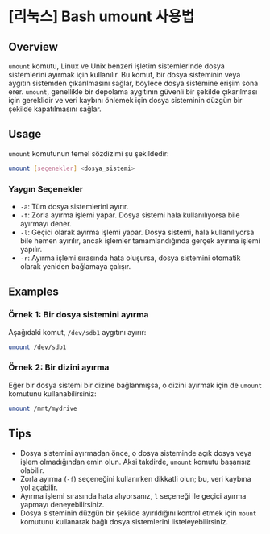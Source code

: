# [리눅스] Bash umount 사용법

## Overview
`umount` komutu, Linux ve Unix benzeri işletim sistemlerinde dosya sistemlerini ayırmak için kullanılır. Bu komut, bir dosya sisteminin veya aygıtın sistemden çıkarılmasını sağlar, böylece dosya sistemine erişim sona erer. `umount`, genellikle bir depolama aygıtının güvenli bir şekilde çıkarılması için gereklidir ve veri kaybını önlemek için dosya sisteminin düzgün bir şekilde kapatılmasını sağlar.

## Usage
`umount` komutunun temel sözdizimi şu şekildedir:

```bash
umount [seçenekler] <dosya_sistemi>
```

### Yaygın Seçenekler
- `-a`: Tüm dosya sistemlerini ayırır.
- `-f`: Zorla ayırma işlemi yapar. Dosya sistemi hala kullanılıyorsa bile ayırmayı dener.
- `-l`: Geçici olarak ayırma işlemi yapar. Dosya sistemi, hala kullanılıyorsa bile hemen ayırılır, ancak işlemler tamamlandığında gerçek ayırma işlemi yapılır.
- `-r`: Ayırma işlemi sırasında hata oluşursa, dosya sistemini otomatik olarak yeniden bağlamaya çalışır.

## Examples
### Örnek 1: Bir dosya sistemini ayırma
Aşağıdaki komut, `/dev/sdb1` aygıtını ayırır:

```bash
umount /dev/sdb1
```

### Örnek 2: Bir dizini ayırma
Eğer bir dosya sistemi bir dizine bağlanmışsa, o dizini ayırmak için de `umount` komutunu kullanabilirsiniz:

```bash
umount /mnt/mydrive
```

## Tips
- Dosya sistemini ayırmadan önce, o dosya sisteminde açık dosya veya işlem olmadığından emin olun. Aksi takdirde, `umount` komutu başarısız olabilir.
- Zorla ayırma (`-f`) seçeneğini kullanırken dikkatli olun; bu, veri kaybına yol açabilir.
- Ayırma işlemi sırasında hata alıyorsanız, `l` seçeneği ile geçici ayırma yapmayı deneyebilirsiniz.
- Dosya sisteminin düzgün bir şekilde ayırıldığını kontrol etmek için `mount` komutunu kullanarak bağlı dosya sistemlerini listeleyebilirsiniz.